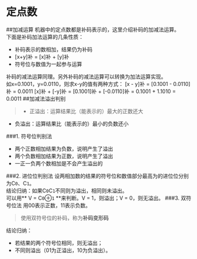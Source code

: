 定点数
=====
##加减运算
机器中的定点数都是补码表示的，这里介绍补码的加减法运算。  
下面是补码加法运算的几条性质：
* 补码表示的数相加，结果仍为补码
* [x+y]补 = [x]补 + [y]补
* 符号位与数值为一起参与运算

补码的减法运算同理。另外补码的减法运算可以转换为加法运算实现。  
如x=0.1001，y=0.0110，则求x-y的值有两种方式：
[x - y]补 = [0.1001 - 0.0110]补 = 0.0011
[x]补 + [-y]补 = [0.1001]补 + [-0.0110]补 = 0.1001 + 1.1010 = 0.0011
##加减法溢出判别
>- 正溢出：运算结果比（能表示的）最大的正数还大
- 负溢出：运算结果比（能表示的）最小的负数还小

###1. 符号位判别法
- 两个正数相加结果为负数，说明产生了溢出
- 两个负数相加结果为正数，说明产生了溢出
- 一正一负两个数相加是不会产生溢出的

###2. 进位位判别法
设两相加数的结果的符号位和数值部分最高为的进位位分别为C`0`、C`1`。  
结论归纳：如果C`0`C`1`不同则为溢出，相同则未溢出。  
可以用** V = C`0`⊕`1` **来判断。V = 1，则溢出；V = 0，则无溢出。
###3. 双符号位法
用00表示正数，11表示负数。  
>使用双符号位的补码，称为**补码变形码**

结论归纳：
- 若结果的两个符号位相同，则无溢出；
- 不同则溢出（01为正溢出，10为负溢出）。
